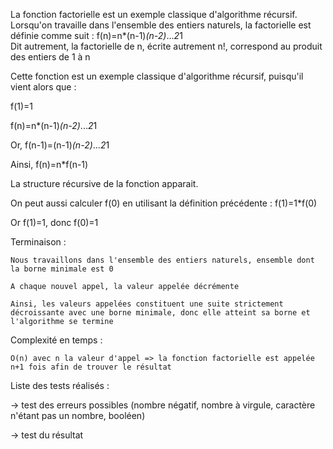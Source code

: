 La fonction factorielle est un exemple classique d'algorithme récursif.\
Lorsqu'on travaille dans l'ensemble des entiers naturels, la factorielle est définie comme suit : f(n)=n*(n-1)*(n-2)*...*2*1\
Dit autrement, la factorielle de n, écrite autrement n!, correspond au produit des entiers de 1 à n

Cette fonction est un exemple classique d'algorithme récursif, puisqu'il vient alors que :

f(1)=1

f(n)=n*(n-1)*(n-2)*...*2*1

Or, f(n-1)=(n-1)*(n-2)*...*2*1

Ainsi, f(n)=n*f(n-1)

La structure récursive de la fonction apparait.

On peut aussi calculer f(0) en utilisant la définition précédente : f(1)=1*f(0)

Or f(1)=1, donc f(0)=1

Terminaison :

    Nous travaillons dans l'ensemble des entiers naturels, ensemble dont la borne minimale est 0

    A chaque nouvel appel, la valeur appelée décrémente

    Ainsi, les valeurs appelées constituent une suite strictement décroissante avec une borne minimale, donc elle atteint sa borne et l'algorithme se termine

Complexité en temps :

    O(n) avec n la valeur d'appel => la fonction factorielle est appelée n+1 fois afin de trouver le résultat

Liste des tests réalisés :

-> test des erreurs possibles (nombre négatif, nombre à virgule, caractère n'étant pas un nombre, booléen)

-> test du résultat